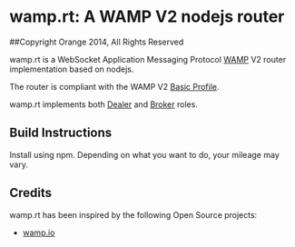 # wamp.rt: A WAMP V2 nodejs router
##Copyright Orange 2014, All Rights Reserved

wamp.rt is a WebSocket Application Messaging Protocol [WAMP](http://wamp.ws/) V2 router implementation based on nodejs.

The router is compliant with the WAMP V2 [Basic Profile](https://github.com/tavendo/WAMP/blob/master/spec/basic.md).

wamp.rt implements both [Dealer](https://github.com/tavendo/WAMP/blob/master/spec/basic.md#peers-and-roles) and [Broker](https://github.com/tavendo/WAMP/blob/master/spec/basic.md#peers-and-roles) roles.

## Build Instructions

Install using npm. Depending on what you want to do, your mileage may vary.

## Credits

wamp.rt has been inspired by the following Open Source projects:

- [wamp.io](https://github.com/nicokaiser/wamp.io) 

